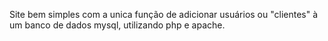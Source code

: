 Site bem simples com a unica função de adicionar usuários ou "clientes" à um banco de dados mysql, utilizando php e apache.
